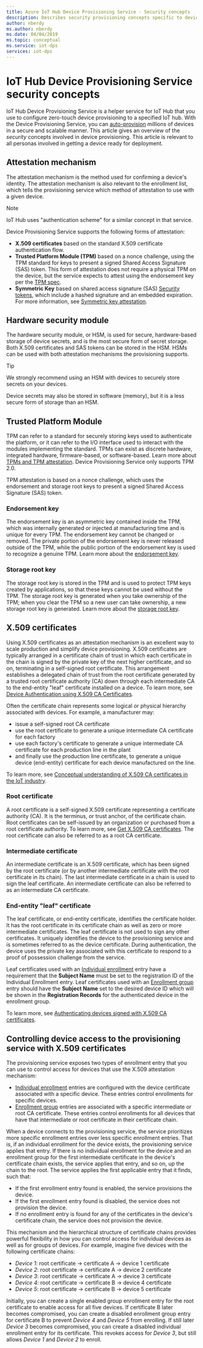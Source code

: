 ```yaml
---
title: Azure IoT Hub Device Provisioning Service - Security concepts
description: Describes security provisioning concepts specific to devices with Device Provisioning Service (DPS) and IoT Hub
author: nberdy
ms.author: nberdy
ms.date: 04/04/2019
ms.topic: conceptual
ms.service: iot-dps
services: iot-dps
---
```


# IoT Hub Device Provisioning Service security concepts 

IoT Hub Device Provisioning Service is a helper service for IoT Hub that you use to configure zero-touch device provisioning to a specified IoT hub. With the Device Provisioning Service, you can [auto-provision](concepts-auto-provisioning.md) millions of devices in a secure and scalable manner. This article gives an overview of the *security* concepts involved in device provisioning. This article is relevant to all personas involved in getting a device ready for deployment.

## Attestation mechanism

The attestation mechanism is the method used for confirming a device's identity. The attestation mechanism is also relevant to the enrollment list, which tells the provisioning service which method of attestation to use with a given device.

> [!NOTE]
> IoT Hub uses "authentication scheme" for a similar concept in that service.

Device Provisioning Service supports the following forms of attestation:
* **X.509 certificates** based on the standard X.509 certificate authentication flow.
* **Trusted Platform Module (TPM)** based on a nonce challenge, using the TPM standard for keys to present a signed Shared Access Signature (SAS) token. This form of attestation does not require a physical TPM on the device, but the service expects to attest using the endorsement key per the [TPM spec](https://trustedcomputinggroup.org/work-groups/trusted-platform-module/).
* **Symmetric Key**  based on shared access signature (SAS) [Security tokens](../iot-hub/iot-hub-devguide-security.md#security-tokens), which include a hashed signature and an embedded expiration. For more information, see [Symmetric key attestation](concepts-symmetric-key-attestation.md).


## Hardware security module

The hardware security module, or HSM, is used for secure, hardware-based storage of device secrets, and is the most secure form of secret storage. Both X.509 certificates and SAS tokens can be stored in the HSM. HSMs can be used with both attestation mechanisms the provisioning supports.

> [!TIP]
> We strongly recommend using an HSM with devices to securely store secrets on your devices.

Device secrets may also be stored in software (memory), but it is a less secure form of storage than an HSM.

## Trusted Platform Module

TPM can refer to a standard for securely storing keys used to authenticate the platform, or it can refer to the I/O interface used to interact with the modules implementing the standard. TPMs can exist as discrete hardware, integrated hardware, firmware-based, or software-based. Learn more about [TPMs and TPM attestation](/windows-server/identity/ad-ds/manage/component-updates/tpm-key-attestation). Device Provisioning Service only supports TPM 2.0.

TPM attestation is based on a nonce challenge, which uses the endorsement and storage root keys to present a signed Shared Access Signature (SAS) token.

### Endorsement key

The endorsement key is an asymmetric key contained inside the TPM, which was internally generated or injected at manufacturing time and is unique for every TPM. The endorsement key cannot be changed or removed. The private portion of the endorsement key is never released outside of the TPM, while the public portion of the endorsement key is used to recognize a genuine TPM. Learn more about the [endorsement key](https://technet.microsoft.com/library/cc770443(v=ws.11).aspx).

### Storage root key

The storage root key is stored in the TPM and is used to protect TPM keys created by applications, so that these keys cannot be used without the TPM. The storage root key is generated when you take ownership of the TPM; when you clear the TPM so a new user can take ownership, a new storage root key is generated. Learn more about the [storage root key](https://technet.microsoft.com/library/cc753560(v=ws.11).aspx).

## X.509 certificates

Using X.509 certificates as an attestation mechanism is an excellent way to scale production and simplify device provisioning. X.509 certificates are typically arranged in a certificate chain of trust in which each certificate in the chain is signed by the private key of the next higher certificate, and so on, terminating in a self-signed root certificate. This arrangement establishes a delegated chain of trust from the root certificate generated by a trusted root certificate authority (CA) down through each intermediate CA to the end-entity "leaf" certificate installed on a device. To learn more, see [Device Authentication using X.509 CA Certificates](/azure/iot-hub/iot-hub-x509ca-overview). 

Often the certificate chain represents some logical or physical hierarchy associated with devices. For example, a manufacturer may:
- issue a self-signed root CA certificate
- use the root certificate to generate a unique intermediate CA certificate for each factory
- use each factory's certificate to generate a unique intermediate CA certificate for each production line in the plant
- and finally use the production line certificate, to generate a unique device (end-entity) certificate for each device manufactured on the line. 

To learn more, see [Conceptual understanding of X.509 CA certificates in the IoT industry](/azure/iot-hub/iot-hub-x509ca-concept). 

### Root certificate

A root certificate is a self-signed X.509 certificate representing a certificate authority (CA). It is the terminus, or trust anchor, of the certificate chain. Root certificates can be self-issued by an organization or purchased from a root certificate authority. To learn more, see [Get X.509 CA certificates](/azure/iot-hub/iot-hub-security-x509-get-started#get-x509-ca-certificates). The root certificate can also be referred to as a root CA certificate.

### Intermediate certificate

An intermediate certificate is an X.509 certificate, which has been signed by the root certificate (or by another intermediate certificate with the root certificate in its chain). The last intermediate certificate in a chain is used to sign the leaf certificate. An intermediate certificate can also be referred to as an intermediate CA certificate.

### End-entity "leaf" certificate

The leaf certificate, or end-entity certificate, identifies the certificate holder. It has the root certificate in its certificate chain as well as zero or more intermediate certificates. The leaf certificate is not used to sign any other certificates. It uniquely identifies the device to the provisioning service and is sometimes referred to as the device certificate. During authentication, the device uses the private key associated with this certificate to respond to a proof of possession challenge from the service.

Leaf certificates used with an [Individual enrollment](./concepts-service.md#individual-enrollment) entry have a requirement that the **Subject Name** must be set to the registration ID of the Individual Enrollment entry. Leaf certificates used with an [Enrollment group](./concepts-service.md#enrollment-group) entry should have the **Subject Name** set to the desired device ID which will be shown in the **Registration Records** for the authenticated device in the enrollment group.

To learn more, see [Authenticating devices signed with X.509 CA certificates](/azure/iot-hub/iot-hub-x509ca-overview#authenticating-devices-signed-with-x509-ca-certificates).

## Controlling device access to the provisioning service with X.509 certificates

The provisioning service exposes two types of enrollment entry that you can use to control access for devices that use the X.509 attestation mechanism:  

- [Individual enrollment](./concepts-service.md#individual-enrollment) entries are configured with the device certificate associated with a specific device. These entries control enrollments for specific devices.
- [Enrollment group](./concepts-service.md#enrollment-group) entries are associated with a specific intermediate or root CA certificate. These entries control enrollments for all devices that have that intermediate or root certificate in their certificate chain. 

When a device connects to the provisioning service, the service prioritizes more specific enrollment entries over less specific enrollment entries. That is, if an individual enrollment for the device exists, the provisioning service applies that entry. If there is no individual enrollment for the device and an enrollment group for the first intermediate certificate in the device's certificate chain exists, the service applies that entry, and so on, up the chain to the root. The service applies the first applicable entry that it finds, such that:

- If the first enrollment entry found is enabled, the service provisions the device.
- If the first enrollment entry found is disabled, the service does not provision the device.  
- If no enrollment entry is found for any of the certificates in the device's certificate chain, the service does not provision the device. 

This mechanism and the hierarchical structure of certificate chains provides powerful flexibility in how you can control access for individual devices as well as for groups of devices. For example, imagine five devices with the following certificate chains: 

- *Device 1*: root certificate -> certificate A -> device 1 certificate
- *Device 2*: root certificate -> certificate A -> device 2 certificate
- *Device 3*: root certificate -> certificate A -> device 3 certificate
- *Device 4*: root certificate -> certificate B -> device 4 certificate
- *Device 5*: root certificate -> certificate B -> device 5 certificate

Initially, you can create a single enabled group enrollment entry for the root certificate to enable access for all five devices. If certificate B later becomes compromised, you can create a disabled enrollment group entry for certificate B to prevent *Device 4* and *Device 5* from enrolling. If still later *Device 3* becomes compromised, you can create a disabled individual enrollment entry for its certificate. This revokes access for *Device 3*, but still allows *Device 1* and *Device 2* to enroll.